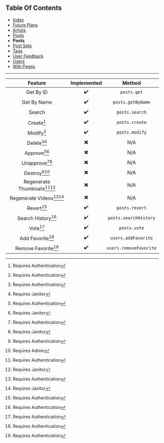 ## Table Of Contents
- [Index](README.md)
- [Future Plans](FuturePlans.md)
- [Artists](Artists.md)
- [Pools](Pools.md)
- **Posts**
- [Post Sets](PostSets.md)
- [Tags](Tags.md)
- [User Feedback](UserFeedback.md)
- [Users](Users.md)
- [Wiki Pages](WikiPages.md)

<hr>

|            Feature            | Implemented |         Method         |
|:-----------------------------:|:-----------:|:----------------------:|
|           Get By ID           |      ✔️      |       `posts.get`      |
|          Get By Name          |      ✔️      |    `posts.getByName`   |
|             Search            |      ✔️      |     `posts.search`     |
|           Create[^1]          |      ✔️      |     `posts.create`     |
|           Modify[^1]          |      ✔️      |     `posts.modify`     |
|         Delete[^1][^3]        |      ✖️      |           N/A          |
|        Approve[^1][^3]        |      ✖️      |           N/A          |
|       Unapprove[^1][^3]       |      ✖️      |           N/A          |
|        Destroy[^1][^5]        |      ✖️      |           N/A          |
| Regenerate Thumbnails[^1][^3] |      ✖️      |           N/A          |
|   Regenerate Videos[^1][^3]   |      ✖️      |           N/A          |
|           Revert[^1]          |      ✔️      |     `posts.revert`     |
|       Search History[^1]      |      ✔️      |  `posts.searchHistory` |
|            Vote[^1]           |      ✔️      |      `posts.vote`      |
|        Add Favorite[^1]       |      ✔️      |   `users.addFavorite`  |
|      Remove Favorite[^1]      |      ✔️      | `users.removeFavorite` |

[^1]: Requires Authentication
[^2]: Requires Privileged
[^3]: Requires Janitor
[^4]: Requires Moderator
[^5]: Requires Admin
